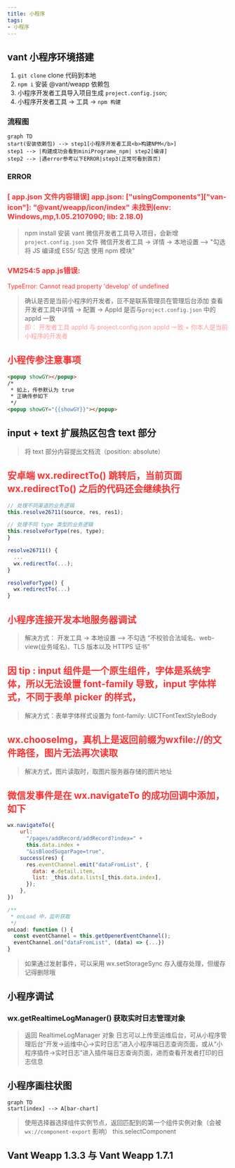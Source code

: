 ```yaml
---
title: 小程序
tags:
- 小程序
---
```


## vant 小程序环境搭建
1.  `git clone` clone 代码到本地
2.  `npm i` 安装 @vant/weapp 依赖包
3.  小程序开发者工具导入项目生成 `project.config.json`;
4.  小程序开发者工具 -> 工具 -> `npm 构建`

### 流程图
```mermaid
graph TD
start(安装依赖包) --> step1[小程序开发者工具<b>构建NPM</b>]
step1 --> |构建成功会看到miniPrograme_npm| step2[编译]
step2 --> |遇error参考以下ERROR|step3(正常可看到首页)
```

### ERROR
### <font color="#f33">[ app.json 文件内容错误] app.json: ["usingComponents"]["van-icon"]: "@vant/weapp/icon/index" 未找到(env: Windows,mp,1.05.2107090; lib: 2.18.0)</font>

> npm install 安装 vant
> 微信开发者工具导入项目，会新增 `project.config.json` 文件
> 微信开发者工具 -> 详情 -> 本地设置 —> "勾选 将 JS 编译成 ES5/ 勾选 使用 npm 模块"


### <font color="#f33">VM254:5 app.js错误:
TypeError: Cannot read property 'develop' of undefined</font>

> 确认是否是当前小程序的开发者，叵不是联系管理员在管理后台添加
> 查看开发者工具中详情 -> 配置 -> AppId 是否与`project.config.json` 中的 appId 一致</br>
> <font color="#f99">即： 开发者工具 appId 与 project.config.json appId 一致 + 你本人是当前小程序的开发者</font>

## <font color="#f33">小程传参注意事项</font>
```html
<popup showGY></popup>
/*
 * 如上，传参默认为 true
 * 正确传参如下
 */
<popup showGY="{{showGY}}"></popup>
```

## input + text 扩展热区包含 text 部分
> 将 text 部分内容提出文档流（position: absolute）

## <font color="#f33">安卓端 wx.redirectTo() 跳转后，当前页面 wx.redirectTo() 之后的代码还会继续执行</font>
```javascript
// 处理不同渠道的业务逻辑
this.resolve26711(source, res, res1);

// 处理不同 type 类型的业务逻辑
this.resolveForType(res, type);
}

resolve26711() { 
  ...
  wx.redirectTo(...);
}

resolveForType() {
  wx.redirectTo(...)
}
```

## <font color="#f33">小程序连接开发本地服务器调试</font>
> 解决方式： 开发工具 -> 本地设置 —> 不勾选 “不校验合法域名、web-view(业务域名)、TLS 版本以及 HTTPS 证书”

## <font color="#f33">因 **tip : input 组件是一个原生组件，字体是系统字体，所以无法设置 font-family** 导致，input 字体样式，不同于表单 picker 的样式，</font>
> 解决方式：表单字体样式设置为 font-family: UICTFontTextStyleBody

## <font color="#f33">wx.chooseImg，真机上是返回前缀为wxfile://的文件路径，图片无法再次读取</font>
> 解决方式，图片读取时，取图片服务器存储的图片地址

## <font color="#f33">微信发事件是在 wx.navigateTo 的成功回调中添加，如下</font>
```javascript
wx.navigateTo({
    url:
      "/pages/addRecord/addRecord?index=" +
      this.data.index +
      "&isBloodSugarPage=true",
    success(res) {
      res.eventChannel.emit("dataFromList", {
        data: e.detail.item,
        list: _this.data.lists[_this.data.index],
      });
    },
})

/**
 * onLoad 中，监听获取
 */
onLoad: function () {
  const eventChannel = this.getOpenerEventChannel();
  eventChannel.on("dataFromList", (data) => {...})
}
```
> 如果通过发射事件，可以采用 wx.setStorageSync 存入缓存处理，但缓存记得删除哦

## 小程序调试
### wx.getRealtimeLogManager() 获取实时日志管理对象
> 返回 RealtimeLogManager 对象
日志可以上传至运维后台，可从小程序管理后台“开发->运维中心->实时日志”进入小程序端日志查询页面，或从“小程序插件->实时日志”进入插件端日志查询页面，进而查看开发者打印的日志信息


## 小程序画柱状图
```mermaid
graph TD
start[index] --> A[bar-chart]
```
> 使用选择器选择组件实例节点，返回匹配到的第一个组件实例对象（会被 `wx://component-export` 影响）
> this.selectComponent

## Vant Weapp 1.3.3 与 Vant Weapp 1.7.1

[comment]: <> (## 业务流)

[comment]: <> (```mermaid)

[comment]: <> (graph TD)

[comment]: <> (start&#40;admin<b>小程序码管理</b>&#41; -->|下载不同渠首的二维码| step1[admin<b>批量个人码管理</b>])

[comment]: <> (step1 --> step1wechat[小程序扫码])

[comment]: <> (```)

[comment]: <> (### 注意事项)

[comment]: <> (1.  管理平台下载二维时注意区分不同渠道，下载或生成相应渠道的二维码)

[comment]: <> (2.  目前有三个不同的 appId，不同的环境采用不同的 appId，注意区分当前测试的二维码与测试的 appId 对应（具体见：ssc-patient-fe/env.js）)

[comment]: <> (3.  不同环境 sceneId 不同，具体使用哪个 sceneId，@杨化现 确认。注：目前开发环境的是 scene=BHWS000000mQxciPJv)

[comment]: <> (4.  目前开发进入小程序的入口是通过扫码进入，小程序编译模式需要设置 1047 场景)

[comment]: <> (## ssc-patient-fe 代理梳理)

[comment]: <> (### onLoad 参数 options 为小程序开发者工具中的编译配置或页面跳转参数)
